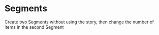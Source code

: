 # Segments
Create two Segments without using the story, then change the number of items in the second Segment
